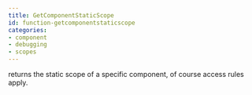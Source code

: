 ```yaml
---
title: GetComponentStaticScope
id: function-getcomponentstaticscope
categories:
- component
- debugging
- scopes
---
```


returns the static scope of a specific component, of course access rules apply.
